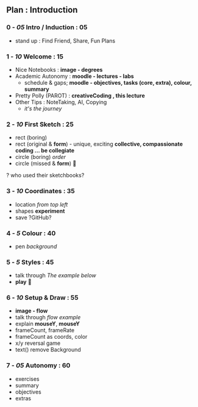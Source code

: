 ## Plan : Introduction

### 0 - _05_ Intro / Induction : 05

- stand up : Find Friend, Share, Fun Plans

### 1 - _10_ Welcome : 15

- Nice Notebooks : **image - degrees**
- Academic Autonomy :
  **moodle - lectures - labs**
  - schedule & gaps;
  **moodle - objectives, tasks (core, extra), colour, summary**
- Pretty Polly (PAROT) :
  **creativeCoding , this lecture**
- Other Tips :
  NoteTaking, AI, Copying
  - _it's the journey_

### 2 - _10_ First Sketch : 25

- rect (boring)
- rect (original & **form**) - unique, exciting
	**collective, compassionate coding … be collegiate**
- circle (boring) _order_
- circle (missed & **form**) 🦜 <CLAP>

? who used their sketchbooks?

### 3 - _10_ Coordinates : 35

- location _from top left_
- shapes **experiment**
- save ?GitHub? <CLAP>

### 4 - _5_ Colour : 40

- pen _background_

### 5 - _5_ Styles : 45

- talk through _The example below_
- **play** 🦜

### 6 - _10_ Setup & Draw : 55

- **image - flow**
- talk through _flow example_
- explain **mouseY**, **mouseY**
- frameCount, frameRate 
- frameCount as coords, color
- x/y reversal game
- text() remove Background

### 7 - _05_ Autonomy : 60

- exercises
- summary
- objectives
- extras

